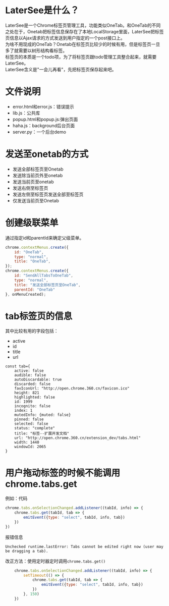 # LaterSee是什么？
LaterSee是一个Chrome标签页管理工具，功能类似OneTab。和OneTab的不同之处在于，Onetab把标签信息保存在了本地LocalStorage里面，LaterSee把标签页信息以Ajax请求的方式发送到用户指定的一个post接口上。  
为啥不用现成的OneTab？Onetab在标签页比较少的时候有用，但是标签页一旦多了就需要以树形结构看标签。  
标签页的本质是一个todo项，为了将标签页跟todo管理工具整合起来，就需要LaterSee。  
LaterSee含义是"一会儿再看"，先把标签页保存起来吧。

# 文件说明
* error.html和error.js：错误提示
* lib.js：公共库
* popup.html和popup.js:弹出页面
* haha.js：background后台页面
* server.py：一个后台demo

# 发送至onetab的方式
* 发送全部标签页至Onetab
* 发送除当前页外至onetab
* 发送当前页至onetab
* 发送右侧至标签页
* 发送左侧至标签页发送全部至标签页
* 仅发送当前页至Onetab


# 创建级联菜单
通过指定id和parentId来确定父级菜单。  
```js
chrome.contextMenus.create({
    id: "OneTab",
    type: "normal",
    title: "OneTab",
});
chrome.contextMenus.create({
    id: "SendAllTabsToOneTab",
    type: "normal",
    title: "发送全部标签页至OneTab",
    parentId: "OneTab"
}, onMenuCreated);
```

# tab标签页的信息
其中比较有用的字段包括：
* active
* id
* title
* url

```plain
const tab={
    active: false
    audible: false
    autoDiscardable: true
    discarded: false
    favIconUrl: "http://open.chrome.360.cn/favicon.ico"
    height: 821
    highlighted: false
    id: 1999
    incognito: false
    index: 1
    mutedInfo: {muted: false}
    pinned: false
    selected: false
    status: "complete"
    title: "标签--扩展开发文档"
    url: "http://open.chrome.360.cn/extension_dev/tabs.html"
    width: 1440
    windowId: 2065
}
```

# 用户拖动标签的时候不能调用chrome.tabs.get

例如：代码
```js
chrome.tabs.onSelectionChanged.addListener((tabId, info) => {
    chrome.tabs.get(tabId, tab => {
        emitEvent({type: "select", tabId, info, tab})
    })
})
```
报错信息
```plain
Unchecked runtime.lastError: Tabs cannot be edited right now (user may be dragging a tab).
```

改正方法：使用定时器定时调用`chrome.tabs.get()`
```js
    chrome.tabs.onSelectionChanged.addListener((tabId, info) => {
        setTimeout(() => {
            chrome.tabs.get(tabId, tab => {
                emitEvent({type: "select", tabId, info, tab})
            })
        }, 150)
    })
```